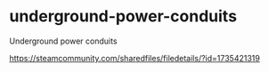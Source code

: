 # underground-power-conduits
Underground power conduits

https://steamcommunity.com/sharedfiles/filedetails/?id=1735421319
